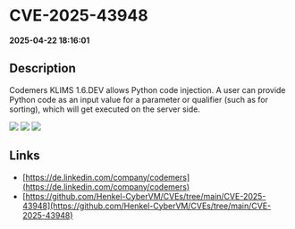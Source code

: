 # CVE-2025-43948

**2025-04-22 18:16:01**

## Description
Codemers KLIMS 1.6.DEV allows Python code injection. A user can provide Python code as an input value for a parameter or qualifier (such as for sorting), which will get executed on the server side.

![](https://img.shields.io/static/v1?label=Score&message=7.3&color=red)
![](https://img.shields.io/static/v1?label=Severity&message=HIGH&color=red)
![](https://img.shields.io/static/v1?label=CWE&message=RCE&color=green)

## Links
- [https://de.linkedin.com/company/codemers](https://de.linkedin.com/company/codemers)
- [https://github.com/Henkel-CyberVM/CVEs/tree/main/CVE-2025-43948](https://github.com/Henkel-CyberVM/CVEs/tree/main/CVE-2025-43948)
